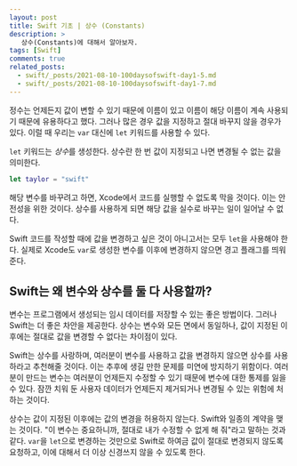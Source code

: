 ```yaml
---
layout: post
title: Swift 기초 | 상수 (Constants)
description: >
   상수(Constants)에 대해서 알아보자.
tags: [Swift]
comments: true
related_posts:
  - swift/_posts/2021-08-10-100daysofswift-day1-5.md
  - swift/_posts/2021-08-10-100daysofswift-day1-7.md
---
```


정수는 언제든지 값이 변할 수 있기 때문에 이름이 있고 이름이 해당 이름이 계속 사용되기 때문에 유용하다고 했다. 그러나 많은 경우 값을 지정하고 절대 바꾸지 않을 경우가 있다. 이럴 때 우리는 `var` 대신에 `let` 키워드를 사용할 수 있다.

`let` 키워드는 *상수*를 생성한다. 상수란 한 번 값이 지정되고 나면 변경될 수 없는 값을 의미한다.

~~~swift
let taylor = "swift"
~~~

해당 변수를 바꾸려고 하면, Xcode에서 코드를 실행할 수 없도록 막을 것이다. 이는 안전성을 위한 것이다. 상수를 사용하게 되면 해당 값을 실수로 바꾸는 일이 일어날 수 없다.

Swift 코드를 작성할 때에 값을 변경하고 싶은 것이 아니고서는 모두 `let`을 사용해야 한다. 실제로 Xcode도 `var`로 생성한 변수를 이후에 변경하지 않으면 경고 플래그를 띄워 준다.

## Swift는 왜 변수와 상수를 둘 다 사용할까?

변수는 프로그램에서 생성되는 임시 데이터를 저장할 수 있는 좋은 방법이다. 그러나 Swift는 더 좋은 차안을 제공한다. 상수는 변수와 모든 면에서 동일하나, 값이 지정된 이후에는 절대로 값을 변경할 수 없다는 차이점이 있다.

Swift는 상수를 사랑하며, 여러분이 변수를 사용하고 값을 변경하지 않으면 상수를 사용하라고 추천해줄 것이다. 이는 추후에 생길 만한 문제를 미연에 방지하기 위함이다. 여러분이 만드는 변수는 여러분이 언제든지 수정할 수 있기 때문에 변수에 대한 통제를 잃을 수 있다. 잠깐 치워 둔 사용자 데이터가 언제든지 제거되거나 변경될 수 있는 위험에 처하는 것이다.

상수는 값이 지정된 이후에는 값의 변경을 허용하지 않는다. Swift와 일종의 계약을 맺는 것이다. "이 변수는 중요하니까, 절대로 내가 수정할 수 없게 해 줘"라고 말하는 것과 같다.  `var`을 `let`으로 변경하는 것만으로 Swift로 하여금 값이 절대로 변경되지 않도록 요청하고, 이에 대해서 더 이상 신경쓰지 않을 수 있도록 한다.
